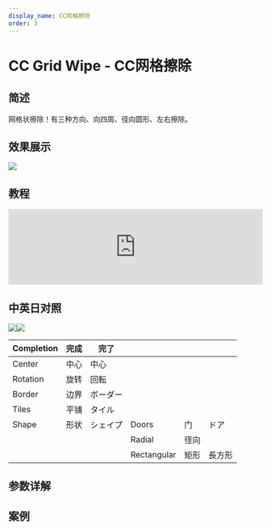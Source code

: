 ```yaml
---
display_name: CC网格擦除
order: 3
---
```


# CC Grid Wipe - CC网格擦除

## 简述

网格状擦除！有三种方向、向四周、径向圆形、左右擦除。

## 效果展示

![](https://cdn.yuelili.com/20220103202550.png)

## 教程

<iframe src="https://player.bilibili.com/player.html?bvid=BV1e34y1X7Vj&page=62&high_quality=1" width="100%" allowfullscreen="allowfullscreen" frameborder="0"></iframe>

## 中英日对照

![](https://mir.yuelili.com/user/AE/effects/AE-Effects-Transition-CC_Grid_Wipe.png)![](https://mir.yuelili.com/user/AE/effects/AE-Effects-Transition-CC_Grid_Wipe_cn.png)

| Completion | 完成 | 完了     |             |      |        |
| ---------- | ---- | -------- | ----------- | ---- | ------ |
| Center     | 中心 | 中心     |             |      |        |
| Rotation   | 旋转 | 回転     |             |      |        |
| Border     | 边界 | ボーダー |             |      |        |
| Tiles      | 平铺 | タイル   |             |      |        |
| Shape      | 形状 | シェイプ | Doors       | 门   | ドア   |
|            |      |          | Radial      | 径向 |        |
|            |      |          | Rectangular | 矩形 | 長方形 |

## 参数详解

## 案例

